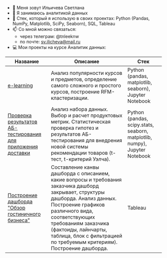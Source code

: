 - 👋 Меня зовут Ильичева Светлана
- 👀 Я занимаюсь аналитикой данных
- 🌱 Стек, который я использую в своих проектах: Python (Pandas, NumPy, Matplotlib, SciPy, Seaborn), SQL, Tableau
- 📫 Со мной можно связаться:
    - через телеграм: @tnleeknw
    - по почте: sv.ilicheva@mail.ru
- 💻 Мои проекты на курсе Аналитик данных:

| Название | Описание | Стек |
| ---------------------- | --------- | ---- |
| [e-learning](https://github.com/ilichevasv/e-learning) | Анализ популярности курсов и предметов, определение самого сложного и простого курсов, построение RFM-кластеризации. | Python (pandas, matplotlib, seaborn), Jupyter Notebook |
| [Проверка результатов АБ-тестирования для приложения доставки](https://github.com/ilichevasv/ab_delivery_app) | Анализ набора данных. Выбор и расчет продуктовых метрик. Статистическая проверка гипотез и результатов АБ-тестирования для внедрения новой системы рекомендации товаров (t-тест, t-критерий Уэлча). | Python (pandas, scipy.stats, seaborn, matplotlib, numpy), Jupyter Notebook |
| [Построение дашборда "Обзор гостиничного бизнеса"](https://github.com/ilichevasv/hospitality_overview) | Составление канвы дашборда с описанием, какие вопросы и требования заказчика дашборд закрывает, структуры дашборда. Анализ данных. Построение графиков различного вида, соответствующих требованиям заказчика (фактоиды, лайнчарты, таблица, блок с фильтрацией по требуемым критериям). Построение дашборда. | Tableau |

